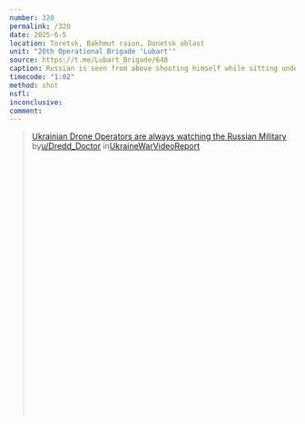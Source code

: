 ```yaml
---
number: 320
permalink: /320
date: 2025-6-5
location: Toretsk, Bakhmut raion, Donetsk oblast
unit: "20th Operational Brigade 'Lubart'"
source: https://t.me/Lubart_Brigade/648
caption: Russian is seen from above shooting himself while sitting under the tree next to his backpack and some sort of tube, his helmet blown away
timecode: "1:02"
method: shot
nsfl: 
inconclusive: 
comment: 
---
```

<blockquote class="reddit-embed-bq" style="height:500px" data-embed-height="545"><a href="https://www.reddit.com/r/UkraineWarVideoReport/comments/1l5zy59/ukrainian_drone_operators_are_always_watching_the/">Ukrainian Drone Operators are always watching the Russian Military</a><br> by<a href="https://www.reddit.com/user/Dredd_Doctor/">u/Dredd_Doctor</a> in<a href="https://www.reddit.com/r/UkraineWarVideoReport/">UkraineWarVideoReport</a></blockquote><script async="" src="https://embed.reddit.com/widgets.js" charset="UTF-8"></script>